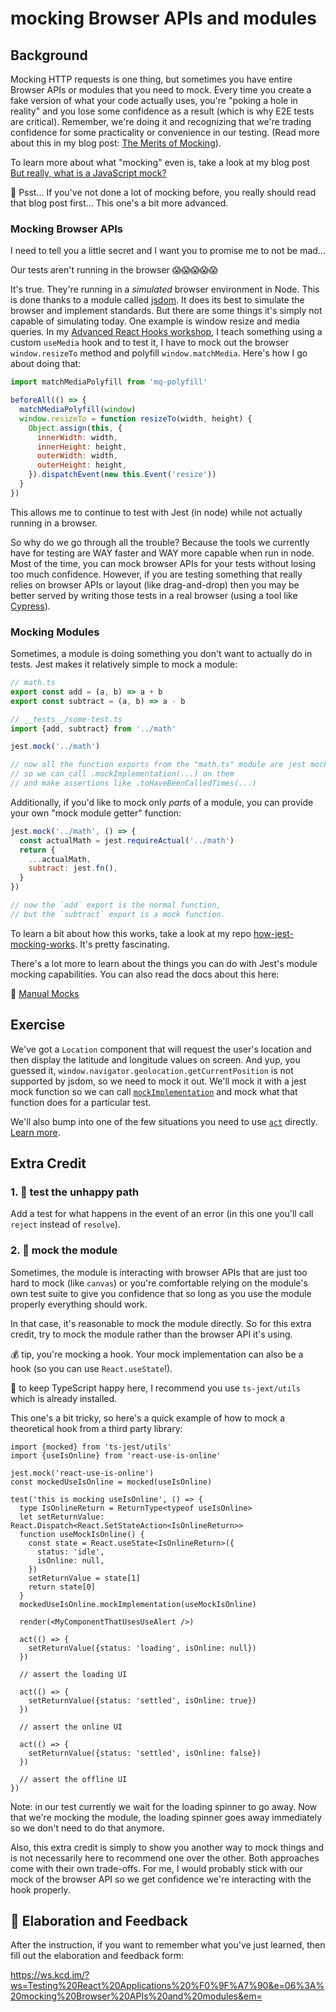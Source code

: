 # mocking Browser APIs and modules

## Background

Mocking HTTP requests is one thing, but sometimes you have entire Browser APIs
or modules that you need to mock. Every time you create a fake version of what
your code actually uses, you're "poking a hole in reality" and you lose some
confidence as a result (which is why E2E tests are critical). Remember, we're
doing it and recognizing that we're trading confidence for some practicality or
convenience in our testing. (Read more about this in my blog post:
[The Merits of Mocking](https://kentcdodds.com/blog/the-merits-of-mocking)).

To learn more about what "mocking" even is, take a look at my blog post
[But really, what is a JavaScript mock?](https://kentcdodds.com/blog/but-really-what-is-a-javascript-mock)

🦉 Psst... If you've not done a lot of mocking before, you really should read
that blog post first... This one's a bit more advanced.

### Mocking Browser APIs

I need to tell you a little secret and I want you to promise me to not be mad...

Our tests aren't running in the browser 😱😱😱😱😱

It's true. They're running in a _simulated_ browser environment in Node. This is
done thanks to a module called [jsdom](https://github.com/jsdom/jsdom). It does
its best to simulate the browser and implement standards. But there are some
things it's simply not capable of simulating today. One example is window resize
and media queries. In my
[Advanced React Hooks workshop](https://kentcdodds.com/workshops/advanced-react-hooks),
I teach something using a custom `useMedia` hook and to test it, I have to mock
out the browser `window.resizeTo` method and polyfill `window.matchMedia`.
Here's how I go about doing that:

```javascript
import matchMediaPolyfill from 'mq-polyfill'

beforeAll(() => {
  matchMediaPolyfill(window)
  window.resizeTo = function resizeTo(width, height) {
    Object.assign(this, {
      innerWidth: width,
      innerHeight: height,
      outerWidth: width,
      outerHeight: height,
    }).dispatchEvent(new this.Event('resize'))
  }
})
```

This allows me to continue to test with Jest (in node) while not actually
running in a browser.

So why do we go through all the trouble? Because the tools we currently have for
testing are WAY faster and WAY more capable when run in node. Most of the time,
you can mock browser APIs for your tests without losing too much confidence.
However, if you are testing something that really relies on browser APIs or
layout (like drag-and-drop) then you may be better served by writing those tests
in a real browser (using a tool like [Cypress](https://cypress.io)).

### Mocking Modules

Sometimes, a module is doing something you don't want to actually do in tests.
Jest makes it relatively simple to mock a module:

```javascript
// math.ts
export const add = (a, b) => a + b
export const subtract = (a, b) => a - b

// __tests__/some-test.ts
import {add, subtract} from '../math'

jest.mock('../math')

// now all the function exports from the "math.ts" module are jest mock functions
// so we can call .mockImplementation(...) on them
// and make assertions like .toHaveBeenCalledTimes(...)
```

Additionally, if you'd like to mock only _parts_ of a module, you can provide
your own "mock module getter" function:

```javascript
jest.mock('../math', () => {
  const actualMath = jest.requireActual('../math')
  return {
    ...actualMath,
    subtract: jest.fn(),
  }
})

// now the `add` export is the normal function,
// but the `subtract` export is a mock function.
```

To learn a bit about how this works, take a look at my repo
[how-jest-mocking-works](https://github.com/kentcdodds/how-jest-mocking-works).
It's pretty fascinating.

There's a lot more to learn about the things you can do with Jest's module
mocking capabilities. You can also read the docs about this here:

📜 [Manual Mocks](https://jestjs.io/docs/en/manual-mocks)

## Exercise

We've got a `Location` component that will request the user's location and then
display the latitude and longitude values on screen. And yup, you guessed it,
`window.navigator.geolocation.getCurrentPosition` is not supported by jsdom, so
we need to mock it out. We'll mock it with a jest mock function so we can call
[`mockImplementation`](https://jestjs.io/docs/en/mock-function-api#mockfnmockimplementationfn)
and mock what that function does for a particular test.

We'll also bump into one of the few situations you need to use
[`act`](https://reactjs.org/docs/test-utils.html#act) directly.
[Learn more](https://kentcdodds.com/blog/fix-the-not-wrapped-in-act-warning).

## Extra Credit

### 1. 💯 test the unhappy path

Add a test for what happens in the event of an error (in this one you'll call
`reject` instead of `resolve`).

### 2. 💯 mock the module

Sometimes, the module is interacting with browser APIs that are just too hard to
mock (like `canvas`) or you're comfortable relying on the module's own test
suite to give you confidence that so long as you use the module properly
everything should work.

In that case, it's reasonable to mock the module directly. So for this extra
credit, try to mock the module rather than the browser API it's using.

💰 tip, you're mocking a hook. Your mock implementation can also be a hook (so
you can use `React.useState`!).

🦺 to keep TypeScript happy here, I recommend you use `ts-jext/utils` which is
already installed.

This one's a bit tricky, so here's a quick example of how to mock a theoretical
hook from a third party library:

```tsx
import {mocked} from 'ts-jest/utils'
import {useIsOnline} from 'react-use-is-online'

jest.mock('react-use-is-online')
const mockedUseIsOnline = mocked(useIsOnline)

test('this is mocking useIsOnline', () => {
  type IsOnlineReturn = ReturnType<typeof useIsOnline>
  let setReturnValue: React.Dispatch<React.SetStateAction<IsOnlineReturn>>
  function useMockIsOnline() {
    const state = React.useState<IsOnlineReturn>({
      status: 'idle',
      isOnline: null,
    })
    setReturnValue = state[1]
    return state[0]
  }
  mockedUseIsOnline.mockImplementation(useMockIsOnline)

  render(<MyComponentThatUsesUseAlert />)

  act(() => {
    setReturnValue({status: 'loading', isOnline: null})
  })

  // assert the loading UI

  act(() => {
    setReturnValue({status: 'settled', isOnline: true})
  })

  // assert the online UI

  act(() => {
    setReturnValue({status: 'settled', isOnline: false})
  })

  // assert the offline UI
})
```

Note: in our test currently we wait for the loading spinner to go away. Now that
we're mocking the module, the loading spinner goes away immediately so we don't
need to do that anymore.

Also, this extra credit is simply to show you another way to mock things and is
not necessarily here to recommend one over the other. Both approaches come with
their own trade-offs. For me, I would probably stick with our mock of the
browser API so we get confidence we're interacting with the hook properly.

## 🦉 Elaboration and Feedback

After the instruction, if you want to remember what you've just learned, then
fill out the elaboration and feedback form:

https://ws.kcd.im/?ws=Testing%20React%20Applications%20%F0%9F%A7%90&e=06%3A%20mocking%20Browser%20APIs%20and%20modules&em=
